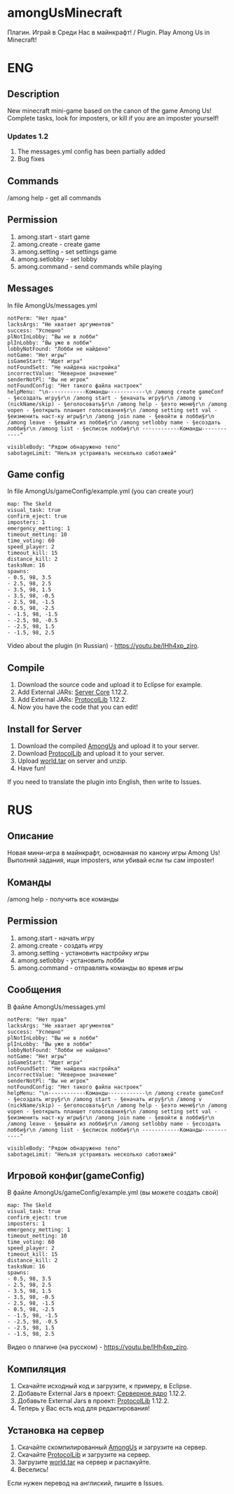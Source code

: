 # amongUsMinecraft
Плагин. Играй в Среди Нас в майнкрафт! / Plugin. Play Among Us in Minecraft!

# ENG
## Description
New minecraft mini-game based on the canon of the game Among Us! Complete tasks, look for imposters, or kill if you are an imposter yourself!

### Updates 1.2
1. The messages.yml config has been partially added
2. Bug fixes

## Commands
/among help - get all commands

## Permission
1. among.start - start game
2. among.create - create game
3. among.setting - set settings game
4. among.setlobby - set lobby
5. among.command - send commands while playing

## Messages
In file AmongUs/messages.yml
```
notPerm: "Нет прав"
lacksArgs: "Не хватает аргументов"
success: "Успешно"
plNotInLobby: "Вы не в лобби"
plInLobby: "Вы уже в лобби"
lobbyNotFound: "Лобби не найдено"
notGame: "Нет игры"
isGameStart: "Идет игра"
notFoundSett: "Не найдена настройка"
incorrectValue: "Неверное значение"
senderNotPl: "Вы не игрок"
notFoundConfig: "Нет такого файла настроек"
helpMenu: "\n------------Команды------------\n /among create gameConf - §eсоздать игру§r\n /among start - §eначать игру§r\n /among v (nickName/skip) - §eголосовать§r\n /among help - §eэто меню§r\n /among vopen - §eоткрыть планшет голосования§r\n /among setting sett val - §eизменить наст-ку игры§r\n /among join name - §eвойти в лобби§r\n /among leave - §eвыйти из лобби§r\n /among setlobby name - §eсоздать лобби§r\n /among list - §eсписок лобби§r\n ------------Команды------------"

visibleBody: "Рядом обнаружено тело"
sabotageLimit: "Нельзя устраивать несколько саботажей"
```

## Game config
In file AmongUs/gameConfig/example.yml (you can create your)
```
map: The Skeld
visual_task: true
confirm_eject: true
imposters: 1
emergency_metting: 1
timeout_metting: 10
time_voting: 60
speed_player: 2
timeout_kill: 15
distance_kill: 2
tasksNum: 16
spawns:
- 0.5, 98, 3.5
- 2.5, 98, 2.5
- 3.5, 98, 1.5
- 3.5, 98, -0.5
- 2.5, 98, -1.5
- 0.5, 98, -2.5
- -1.5, 98, -1.5
- -2.5, 98, -0.5
- -2.5, 98, 1.5
- -1.5, 98, 2.5
```

Video about the plugin (in Russian) - https://youtu.be/lHh4xp_ziro.

## Compile
1. Download the source code and upload it to Eclipse for example.
2. Add External JARs: [Server Core](https://getbukkit.org/get/Fpt2yFn7HRTrot5uE1b8NFWtpQlYITgK) 1.12.2.
3. Add External JARs: [ProtocolLib](https://www.spigotmc.org/resources/protocollib.1997) 1.12.2.
4. Now you have the code that you can edit!

## Install for Server
1. Download the compiled [AmongUs](https://github.com/Dseym/amongUsMinecraft/releases/download/AmongUs1.2/amongUs.jar) and upload it to your server.
2. Download [ProtocolLib](https://www.spigotmc.org/resources/protocollib.1997) and upload it to your server.
3. Upload [world.tar](https://github.com/Dseym/amongUsMinecraft/releases/download/AmongUs1.2/world.tar) on server and unzip.
4. Have fun!

If you need to translate the plugin into English, then write to Issues.

# RUS
## Описание
Новая мини-игра в майнкрафт, основанная по канону игры Among Us! Выполняй задания, ищи imposters, или убивай если ты сам imposter!

## Команды
/among help - получить все команды

## Permission
1. among.start - начать игру
2. among.create - создать игру
3. among.setting - установить настройку игры
4. among.setlobby - установить лобби
5. among.command - отправлять команды во время игры

## Сообщения
В файле AmongUs/messages.yml
```
notPerm: "Нет прав"
lacksArgs: "Не хватает аргументов"
success: "Успешно"
plNotInLobby: "Вы не в лобби"
plInLobby: "Вы уже в лобби"
lobbyNotFound: "Лобби не найдено"
notGame: "Нет игры"
isGameStart: "Идет игра"
notFoundSett: "Не найдена настройка"
incorrectValue: "Неверное значение"
senderNotPl: "Вы не игрок"
notFoundConfig: "Нет такого файла настроек"
helpMenu: "\n------------Команды------------\n /among create gameConf - §eсоздать игру§r\n /among start - §eначать игру§r\n /among v (nickName/skip) - §eголосовать§r\n /among help - §eэто меню§r\n /among vopen - §eоткрыть планшет голосования§r\n /among setting sett val - §eизменить наст-ку игры§r\n /among join name - §eвойти в лобби§r\n /among leave - §eвыйти из лобби§r\n /among setlobby name - §eсоздать лобби§r\n /among list - §eсписок лобби§r\n ------------Команды------------"

visibleBody: "Рядом обнаружено тело"
sabotageLimit: "Нельзя устраивать несколько саботажей"
```

## Игровой конфиг(gameConfig)
В файле AmongUs/gameConfig/example.yml (вы можете создать свой)
```
map: The Skeld
visual_task: true
confirm_eject: true
imposters: 1
emergency_metting: 1
timeout_metting: 10
time_voting: 60
speed_player: 2
timeout_kill: 15
distance_kill: 2
tasksNum: 16
spawns:
- 0.5, 98, 3.5
- 2.5, 98, 2.5
- 3.5, 98, 1.5
- 3.5, 98, -0.5
- 2.5, 98, -1.5
- 0.5, 98, -2.5
- -1.5, 98, -1.5
- -2.5, 98, -0.5
- -2.5, 98, 1.5
- -1.5, 98, 2.5
```

Видео о плагине (на русском) - https://youtu.be/lHh4xp_ziro.

## Компиляция
1. Скачайте исходный код и загрузите, к примеру, в Eclipse.
2. Добавьте External Jars в проект: [Серверное ядро](https://getbukkit.org/get/Fpt2yFn7HRTrot5uE1b8NFWtpQlYITgK) 1.12.2.
3. Добавьте External Jars в проект: [ProtocolLib](https://www.spigotmc.org/resources/protocollib.1997) 1.12.2.
4. Теперь у Вас есть код для редактирования!

## Установка на сервер
1. Скачайте скомпилированный [AmongUs](https://github.com/Dseym/amongUsMinecraft/releases/download/AmongUs1.2/amongUs.jar) и загрузите на сервер.
2. Скачайте [ProtocolLib](https://www.spigotmc.org/resources/protocollib.1997) и загрузите на сервер.
3. Загрузите [world.tar](https://github.com/Dseym/amongUsMinecraft/releases/download/AmongUs1.2/world.tar) на сервер и распакуйте.
4. Веселись!

Если нужен перевод на англиский, пишите в Issues.